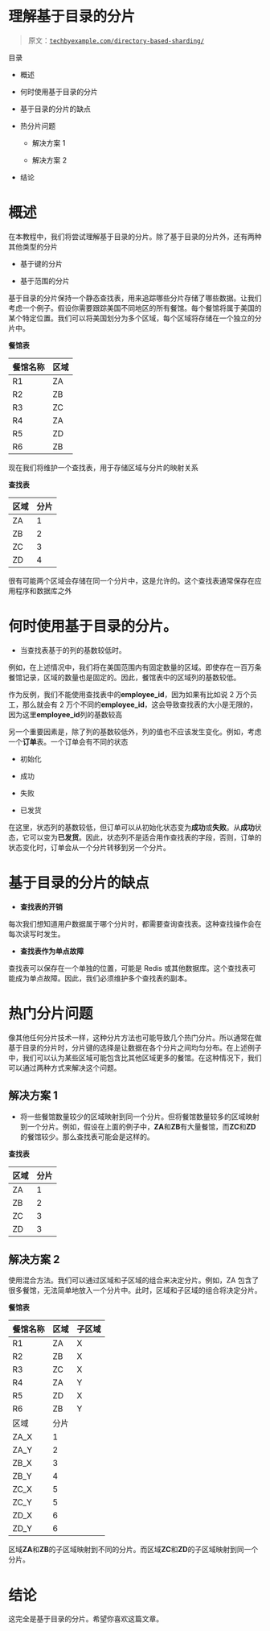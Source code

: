 # 理解基于目录的分片

> 原文：[`techbyexample.com/directory-based-sharding/`](https://techbyexample.com/directory-based-sharding/)

目录

+   概述

+   何时使用基于目录的分片

+   基于目录的分片的缺点

+   热分片问题

    +   解决方案 1

    +   解决方案 2

+   结论

# **概述**

在本教程中，我们将尝试理解基于目录的分片。除了基于目录的分片外，还有两种其他类型的分片

+   基于键的分片

+   基于范围的分片

基于目录的分片保持一个静态查找表，用来追踪哪些分片存储了哪些数据。让我们考虑一个例子。假设你需要跟踪美国不同地区的所有餐馆。每个餐馆将属于美国的某个特定位置。我们可以将美国划分为多个区域，每个区域将存储在一个独立的分片中。

**餐馆表**

| 餐馆名称 | 区域 |
| --- | --- |
| R1 | ZA |
| R2 | ZB |
| R3 | ZC |
| R4 | ZA |
| R5 | ZD |
| R6 | ZB |

现在我们将维护一个查找表，用于存储区域与分片的映射关系

**查找表**

| 区域 | 分片 |
| --- | --- |
| ZA | 1 |
| ZB | 2 |
| ZC | 3 |
| ZD | 4 |

很有可能两个区域会存储在同一个分片中，这是允许的。这个查找表通常保存在应用程序和数据库之外

# **何时使用基于目录的分片。**

+   当查找表基于的列的基数较低时。

例如，在上述情况中，我们将在美国范围内有固定数量的区域。即使存在一百万条餐馆记录，区域的数量也是固定的。因此，餐馆表中的区域列的基数较低。

作为反例，我们不能使用查找表中的**employee_id**，因为如果有比如说 2 万个员工，那么就会有 2 万个不同的**employee_id**，这会导致查找表的大小是无限的，因为这里**employee_id**列的基数较高

另一个重要因素是，除了列的基数较低外，列的值也不应该发生变化。例如，考虑一个**订单**表。一个订单会有不同的状态

+   初始化

+   成功

+   失败

+   已发货

在这里，状态列的基数较低，但订单可以从初始化状态变为**成功**或**失败**。从**成功**状态，它可以变为**已发货**。因此，状态列不是适合用作查找表的字段，否则，订单的状态变化时，订单会从一个分片转移到另一个分片。

# **基于目录的分片的缺点**

+   **查找表的开销**

每次我们想知道用户数据属于哪个分片时，都需要查询查找表。这种查找操作会在每次读写时发生。

+   **查找表作为单点故障**

查找表可以保存在一个单独的位置，可能是 Redis 或其他数据库。这个查找表可能成为单点故障。因此，我们必须维护多个查找表的副本。

# **热门分片问题**

像其他任何分片技术一样，这种分片方法也可能导致几个热门分片。所以通常在做基于目录的分片时，分片键的选择是让数据在各个分片之间均匀分布。在上述例子中，我们可以认为某些区域可能包含比其他区域更多的餐馆。在这种情况下，我们可以通过两种方式来解决这个问题。

## **解决方案 1**

+   将一些餐馆数量较少的区域映射到同一个分片。但将餐馆数量较多的区域映射到一个分片。例如，假设在上面的例子中，**ZA**和**ZB**有大量餐馆，而**ZC**和**ZD**的餐馆较少。那么查找表可能会是这样的。

**查找表**

| 区域 | 分片 |
| --- | --- |
| ZA | 1 |
| ZB | 2 |
| ZC | 3 |
| ZD | 3 |

## **解决方案 2**

使用混合方法。我们可以通过区域和子区域的组合来决定分片。例如，ZA 包含了很多餐馆，无法简单地放入一个分片中。此时，区域和子区域的组合将决定分片。

**餐馆表**

| 餐馆名称 | 区域 | 子区域 |
| --- | --- | --- |
| R1 | ZA | X |
| R2 | ZB | X |
| R3 | ZC | X |
| R4 | ZA | Y |
| R5 | ZD | X |
| R6 | ZB | Y |
| 区域 | 分片 |
| ZA_X | 1 |
| ZA_Y | 2 |
| ZB_X | 3 |
| ZB_Y | 4 |
| ZC_X | 5 |
| ZC_Y | 5 |
| ZD_X | 6 |
| ZD_Y | 6 |

区域**ZA**和**ZB**的子区域映射到不同的分片。而区域**ZC**和**ZD**的子区域映射到同一个分片。

# **结论**

这完全是基于目录的分片。希望你喜欢这篇文章。
